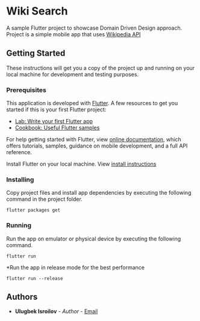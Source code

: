 # Wiki Search
A sample Flutter project to showcase Domain Driven Design approach. Project is a simple mobile app that uses [Wikipedia API](https://www.mediawiki.org/wiki/API:Main_page)


## Getting Started
These instructions will get you a copy of the project up and running on your local machine for development and testing purposes.

### Prerequisites
This application is developed with [Flutter](https://flutter.dev). 
A few resources to get you started if this is your first Flutter project:

- [Lab: Write your first Flutter app](https://flutter.dev/docs/get-started/codelab)
- [Cookbook: Useful Flutter samples](https://flutter.dev/docs/cookbook)

For help getting started with Flutter, view 
[online documentation](https://flutter.dev/docs), which offers tutorials, 
samples, guidance on mobile development, and a full API reference.

Install Flutter on your local machine. View [install instructions](https://flutter.dev/docs/get-started/install)

### Installing
Copy project files and install app dependencies by executing the following command in the project folder.
```
flutter packages get
```

### Running
Run the app on emulator or physical device by executing the following command.
```
flutter run
```
*Run the app in release mode for the best performance
```
flutter run --release
```

## Authors
* **Ulugbek Isroilov** - *Author* - [Email](mailto:inulugbek@gmail.com)
